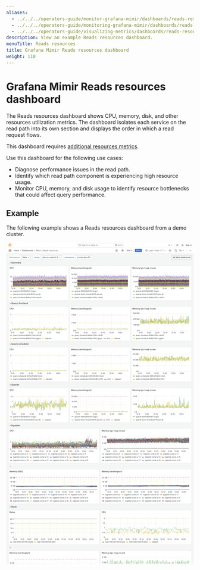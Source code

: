 ```yaml
---
aliases:
  - ../../../operators-guide/monitor-grafana-mimir/dashboards/reads-resources/
  - ../../../operators-guide/monitoring-grafana-mimir/dashboards/reads-resources/
  - ../../../operators-guide/visualizing-metrics/dashboards/reads-resources/
description: View an example Reads resources dashboard.
menuTitle: Reads resources
title: Grafana Mimir Reads resources dashboard
weight: 110
---
```



# Grafana Mimir Reads resources dashboard

The Reads resources dashboard shows CPU, memory, disk, and other resources utilization metrics.
The dashboard isolates each service on the read path into its own section and displays the order in which a read request flows.

This dashboard requires [additional resources metrics](../../requirements/#additional-resources-metrics).

Use this dashboard for the following use cases:

- Diagnose performance issues in the read path.
- Identify which read path component is experiencing high resource usage.
- Monitor CPU, memory, and disk usage to identify resource bottlenecks that could affect query performance.

## Example

The following example shows a Reads resources dashboard from a demo cluster.

![Grafana Mimir reads resources dashboard](mimir-reads-resources.png)
